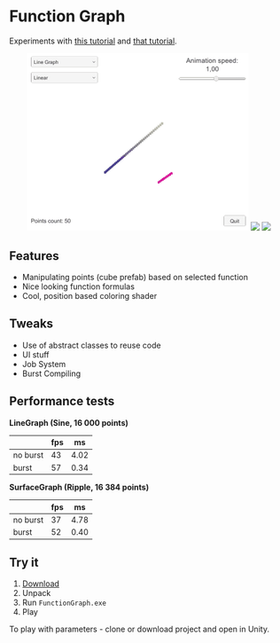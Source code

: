 # Function Graph

Experiments with [this tutorial](https://catlikecoding.com/unity/tutorials/basics/building-a-graph/) and [that tutorial](https://catlikecoding.com/unity/tutorials/basics/mathematical-surfaces/).

<p align="center">
<img src="Presentation/LineGraph.gif" width="400"> <img src="Presentation/SurfaceGraph.gif" width="400"> <img src="Presentation/VolumeGraph.gif" width="400">
</p>

## Features

- Manipulating points (cube prefab) based on selected function
- Nice looking function formulas
- Cool, position based coloring shader

## Tweaks

- Use of abstract classes to reuse code
- UI stuff
- Job System
- Burst Compiling

## Performance tests

**LineGraph (Sine, 16 000 points)**

|     | fps | ms |
| --- | --- | ---- |
| no burst | 43 | 4.02 |
| burst | 57 | 0.34 |

**SurfaceGraph (Ripple, 16 384 points)**

|     | fps | ms |
| --- | --- | ---- |
| no burst | 37 | 4.78 |
| burst | 52 | 0.40 |

## Try it
1. [Download](https://github.com/dbpienkowska/function-graph/raw/master/Game/FunctionGraph.zip)
2. Unpack
3. Run `FunctionGraph.exe`
4. Play

To play with parameters - clone or download project and open in Unity.
